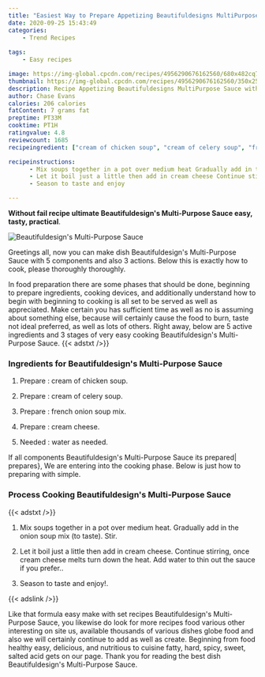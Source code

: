 ```yaml
---
title: "Easiest Way to Prepare Appetizing Beautifuldesigns MultiPurpose Sauce"
date: 2020-09-25 15:43:49
categories:
    - Trend Recipes
    
tags:
    - Easy recipes

image: https://img-global.cpcdn.com/recipes/4956290676162560/680x482cq70/beautifuldesigns-multi-purpose-sauce-recipe-main-photo.jpg
thumbnail: https://img-global.cpcdn.com/recipes/4956290676162560/350x250cq70/beautifuldesigns-multi-purpose-sauce-recipe-main-photo.jpg
description: Recipe Appetizing Beautifuldesigns MultiPurpose Sauce with 5 ingredients and 3 stages of easy cooking.
author: Chase Evans
calories: 206 calories
fatContent: 7 grams fat
preptime: PT33M
cooktime: PT1H
ratingvalue: 4.8
reviewcount: 1685
recipeingredient: ["cream of chicken soup", "cream of celery soup", "french onion soup mix", "cream cheese", "water as needed"]

recipeinstructions: 
      - Mix soups together in a pot over medium heat Gradually add in the onion soup mix to taste Stir 
      - Let it boil just a little then add in cream cheese Continue stirring once cream cheese melts turn down the heat Add water to thin out the sauce if you prefer 
      - Season to taste and enjoy

---
```




**Without fail recipe ultimate Beautifuldesign&#39;s Multi-Purpose Sauce easy, tasty, practical**. 


![Beautifuldesign&#39;s Multi-Purpose Sauce](https://img-global.cpcdn.com/recipes/4956290676162560/680x482cq70/beautifuldesigns-multi-purpose-sauce-recipe-main-photo.jpg "Beautifuldesign&#39;s Multi-Purpose Sauce")




Greetings all, now you can make dish Beautifuldesign&#39;s Multi-Purpose Sauce with 5 components and also 3 actions. Below this is exactly how to cook, please thoroughly thoroughly.

In food preparation there are some phases that should be done, beginning to prepare ingredients, cooking devices, and additionally understand how to begin with beginning to cooking is all set to be served as well as appreciated. Make certain you has sufficient time as well as no is assuming about something else, because will certainly cause the food to burn, taste not ideal preferred, as well as lots of others. Right away, below are 5 active ingredients and 3 stages of very easy cooking Beautifuldesign&#39;s Multi-Purpose Sauce.
{{< adstxt />}}

### Ingredients for Beautifuldesign&#39;s Multi-Purpose Sauce


1. Prepare  : cream of chicken soup.

1. Prepare  : cream of celery soup.

1. Prepare  : french onion soup mix.

1. Prepare  : cream cheese.

1. Needed  : water as needed.



If all components Beautifuldesign&#39;s Multi-Purpose Sauce its prepared| prepares}, We are entering into the cooking phase. Below is just how to preparing with simple.

### Process Cooking Beautifuldesign&#39;s Multi-Purpose Sauce

{{< adstxt />}}


1. Mix soups together in a pot over medium heat. Gradually add in the onion soup mix (to taste). Stir.



1. Let it boil just a little then add in cream cheese. Continue stirring, once cream cheese melts turn down the heat. Add water to thin out the sauce if you prefer..



1. Season to taste and enjoy!.





{{< adslink />}}

Like that formula easy make with set recipes Beautifuldesign&#39;s Multi-Purpose Sauce, you likewise do look for more recipes food various other interesting on site us, available thousands of various dishes globe food and also we will certainly continue to add as well as create. Beginning from food healthy easy, delicious, and nutritious to cuisine fatty, hard, spicy, sweet, salted acid gets on our page. Thank you for reading the best dish Beautifuldesign&#39;s Multi-Purpose Sauce.
